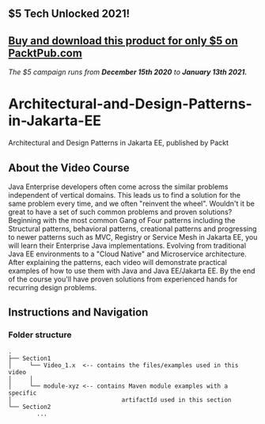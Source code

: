 ## $5 Tech Unlocked 2021!
[Buy and download this product for only $5 on PacktPub.com](https://www.packtpub.com/)
-----
*The $5 campaign         runs from __December 15th 2020__ to __January 13th 2021.__*

# Architectural-and-Design-Patterns-in-Jakarta-EE
Architectural and Design Patterns in Jakarta EE, published by Packt

## About the Video Course
Java Enterprise developers often come across the similar problems independent of vertical domains. This leads us to find a solution for the same problem every time, and we often "reinvent the wheel". Wouldn't it be great to have a set of such common problems and proven solutions? 
Beginning with the most common Gang of Four patterns including the Structural patterns, behavioral patterns, creational patterns and progressing to newer patterns such as MVC, Registry or Service Mesh in Jakarta EE, you will learn their Enterprise Java implementations.  Evolving from traditional Java EE environments to a "Cloud Native" and Microservice architecture. 
After explaining the patterns, each video will demonstrate practical examples of how to use them with Java and Java EE/Jakarta EE. By the end of the course you'll have proven solutions from experienced hands for recurring design problems.

## Instructions and Navigation
### Folder structure

```
.
├── Section1
│     └── Video_1.x  <-- contains the files/examples used in this video 
│     │  
│     └── module-xyz <-- contains Maven module examples with a specific 
│                               artifactId used in this section
└── Section2
        ...
```
